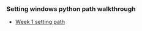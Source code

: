 ### Setting windows python path walkthrough
* [ Week 1 setting path ](https://github.com/mschober/ecapy101/wiki/week01_topic01)

